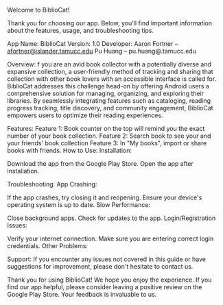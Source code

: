 Welcome to BiblioCat!

Thank you for choosing our app. Below, you'll find important information about the features, usage, and troubleshooting tips.

App Name: BiblioCat
Version: 1.0
Developer: 
Aaron Fortner – afortner@islander.tamucc.edu
Pu Huang – pu.huang@.tamucc.edu



Overview:
f you are an avid book collector with a potentially diverse and expansive collection, a user-friendly
method of tracking and sharing that collection with other book lovers with an accessible interface is 
called for. BiblioCat addresses this challenge head-on by offering Android users a comprehensive 
solution for managing, organizing, and exploring their libraries. By seamlessly integrating features such 
as cataloging, reading progress tracking, title discovery, and community engagement, BiblioCat 
empowers users to optimize their reading experiences. 


Features:
Feature 1: Book counter on the top will remind you the exact number of your book collection.
Feature 2: Search book to see your and your friends' book collection
Feature 3: In "My books", import or share books with friends.
How to Use:
Installation:

Download the app from the Google Play Store.
Open the app after installation.

Troubleshooting:
App Crashing:

If the app crashes, try closing it and reopening.
Ensure your device's operating system is up to date.
Slow Performance:

Close background apps.
Check for updates to the app.
Login/Registration Issues:

Verify your internet connection.
Make sure you are entering correct login credentials.
Other Problems:


Support:
If you encounter any issues not covered in this guide or have suggestions for improvement, please don't hesitate to contact us.


Thank you for using BiblioCat! We hope you enjoy the experience. If you find our app helpful, please consider leaving a positive review on the Google Play Store. Your feedback is invaluable to us.

